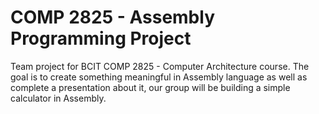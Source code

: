 # COMP 2825 - Assembly Programming Project
Team project for BCIT COMP 2825 - Computer Architecture course. The goal is to create something meaningful in Assembly language as well as complete a presentation about it, our group will be building a simple calculator in Assembly.
